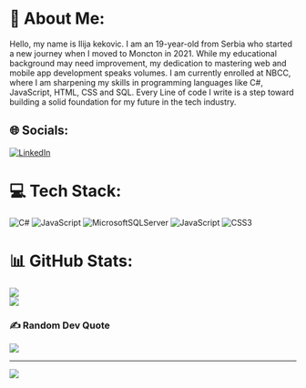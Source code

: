 # 💫 About Me:
Hello, my name is Ilija kekovic. I am an 19-year-old from Serbia who started a new journey when I moved to Moncton in 2021. While my educational background may need improvement, my dedication to mastering web and mobile app development speaks volumes. I am currently enrolled at NBCC, where I am sharpening my skills in programming languages like C#, JavaScript, HTML, CSS and SQL. Every Line of code I write is a step toward building a solid foundation for my future in the tech industry.


## 🌐 Socials:
[![LinkedIn](https://img.shields.io/badge/LinkedIn-%230077B5.svg?logo=linkedin&logoColor=white)](https://www.linkedin.com/in/ilija-kekovic-3b29602b3/) 

# 💻 Tech Stack:
![C#](https://img.shields.io/badge/c%23-%23239120.svg?style=for-the-badge&logo=csharp&logoColor=white) ![JavaScript](https://img.shields.io/badge/javascript-%23323330.svg?style=for-the-badge&logo=javascript&logoColor=%23F7DF1E) ![MicrosoftSQLServer](https://img.shields.io/badge/Microsoft%20SQL%20Server-CC2927?style=for-the-badge&logo=microsoft%20sql%20server&logoColor=white) ![JavaScript](https://img.shields.io/badge/javascript-%23323330.svg?style=for-the-badge&logo=javascript&logoColor=%23F7DF1E) ![CSS3](https://img.shields.io/badge/css3-%231572B6.svg?style=for-the-badge&logo=css3&logoColor=white)
# 📊 GitHub Stats:
![](https://github-readme-stats.vercel.app/api?username=ilijakekovic&theme=dark&hide_border=false&include_all_commits=true&count_private=true)<br/>
![](https://github-readme-streak-stats.herokuapp.com/?user=ilijakekovic&theme=dark&hide_border=false)<br/>

### ✍️ Random Dev Quote
![](https://quotes-github-readme.vercel.app/api?type=horizontal&theme=radical)

---
[![](https://visitcount.itsvg.in/api?id=ilijakekovic&icon=0&color=0)](https://visitcount.itsvg.in)

<!-- Proudly created with GPRM ( https://gprm.itsvg.in ) -->
